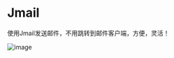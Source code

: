 # Jmail
使用Jmail发送邮件，不用跳转到邮件客户端，方便，灵活！

![image](https://github.com/gaoleiandroid1201/JmailDemo/raw/master/screenshots/1.png)
